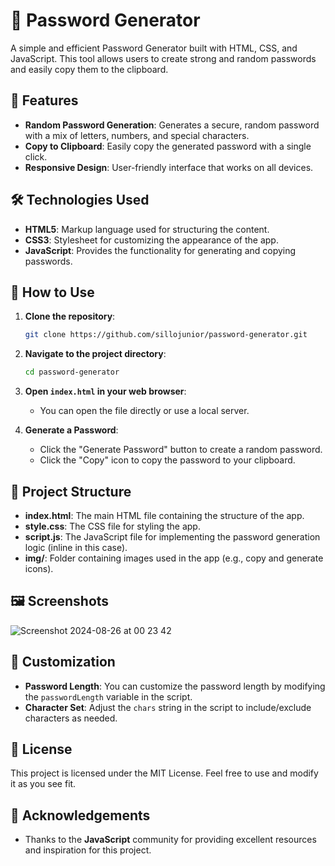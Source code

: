 # 🔐 Password Generator

A simple and efficient Password Generator built with HTML, CSS, and JavaScript. This tool allows users to create strong and random passwords and easily copy them to the clipboard.

## 🌟 Features

- **Random Password Generation**: Generates a secure, random password with a mix of letters, numbers, and special characters.
- **Copy to Clipboard**: Easily copy the generated password with a single click.
- **Responsive Design**: User-friendly interface that works on all devices.

## 🛠️ Technologies Used

- **HTML5**: Markup language used for structuring the content.
- **CSS3**: Stylesheet for customizing the appearance of the app.
- **JavaScript**: Provides the functionality for generating and copying passwords.

## 🚀 How to Use

1. **Clone the repository**:
   ```bash
   git clone https://github.com/sillojunior/password-generator.git
   ```

2. **Navigate to the project directory**:
   ```bash
   cd password-generator
   ```

3. **Open `index.html` in your web browser**:
   - You can open the file directly or use a local server.

4. **Generate a Password**:
   - Click the "Generate Password" button to create a random password.
   - Click the "Copy" icon to copy the password to your clipboard.

## 📂 Project Structure

- **index.html**: The main HTML file containing the structure of the app.
- **style.css**: The CSS file for styling the app.
- **script.js**: The JavaScript file for implementing the password generation logic (inline in this case).
- **img/**: Folder containing images used in the app (e.g., copy and generate icons).

## 🖼️ Screenshots
![Screenshot 2024-08-26 at 00 23 42](https://github.com/user-attachments/assets/60d4e684-99fc-47c6-a06c-7201f5df47fd)

## 🔧 Customization

- **Password Length**: You can customize the password length by modifying the `passwordLength` variable in the script.
- **Character Set**: Adjust the `chars` string in the script to include/exclude characters as needed.

## 📝 License

This project is licensed under the MIT License. Feel free to use and modify it as you see fit.

## 🙏 Acknowledgements

- Thanks to the **JavaScript** community for providing excellent resources and inspiration for this project.

